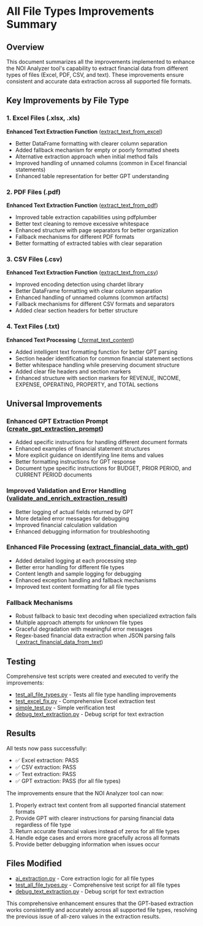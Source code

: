# All File Types Improvements Summary

## Overview

This document summarizes all the improvements implemented to enhance the NOI Analyzer tool's capability to extract financial data from different types of files (Excel, PDF, CSV, and text). These improvements ensure consistent and accurate data extraction across all supported file formats.

## Key Improvements by File Type

### 1. Excel Files (.xlsx, .xls)

**Enhanced Text Extraction Function** ([extract_text_from_excel](file:///c:/Users/edgar/Documents/GitHub/noianalyzer/noianalyzer/ai_extraction.py#L441-L499))
- Better DataFrame formatting with clearer column separation
- Added fallback mechanism for empty or poorly formatted sheets
- Alternative extraction approach when initial method fails
- Improved handling of unnamed columns (common in Excel financial statements)
- Enhanced table representation for better GPT understanding

### 2. PDF Files (.pdf)

**Enhanced Text Extraction Function** ([extract_text_from_pdf](file:///c:/Users/edgar/Documents/GitHub/noianalyzer/noianalyzer/ai_extraction.py#L501-L576))
- Improved table extraction capabilities using pdfplumber
- Better text cleaning to remove excessive whitespace
- Enhanced structure with page separators for better organization
- Fallback mechanisms for different PDF formats
- Better formatting of extracted tables with clear separation

### 3. CSV Files (.csv)

**Enhanced Text Extraction Function** ([extract_text_from_csv](file:///c:/Users/edgar/Documents/GitHub/noianalyzer/noianalyzer/ai_extraction.py#L578-L627))
- Improved encoding detection using chardet library
- Better DataFrame formatting with clear column separation
- Enhanced handling of unnamed columns (common artifacts)
- Fallback mechanisms for different CSV formats and separators
- Added clear section headers for better structure

### 4. Text Files (.txt)

**Enhanced Text Processing** ([_format_text_content](file:///c:/Users/edgar/Documents/GitHub/noianalyzer/noianalyzer/ai_extraction.py#L1091-L1133))
- Added intelligent text formatting function for better GPT parsing
- Section header identification for common financial statement sections
- Better whitespace handling while preserving document structure
- Added clear file headers and section markers
- Enhanced structure with section markers for REVENUE, INCOME, EXPENSE, OPERATING, PROPERTY, and TOTAL sections

## Universal Improvements

### Enhanced GPT Extraction Prompt ([create_gpt_extraction_prompt](file:///c:/Users/edgar/Documents/GitHub/noianalyzer/noianalyzer/ai_extraction.py#L629-L770))
- Added specific instructions for handling different document formats
- Enhanced examples of financial statement structures
- More explicit guidance on identifying line items and values
- Better formatting instructions for GPT response
- Document type specific instructions for BUDGET, PRIOR PERIOD, and CURRENT PERIOD documents

### Improved Validation and Error Handling ([validate_and_enrich_extraction_result](file:///c:/Users/edgar/Documents/GitHub/noianalyzer/noianalyzer/ai_extraction.py#L772-L858))
- Better logging of actual fields returned by GPT
- More detailed error messages for debugging
- Improved financial calculation validation
- Enhanced debugging information for troubleshooting

### Enhanced File Processing ([extract_financial_data_with_gpt](file:///c:/Users/edgar/Documents/GitHub/noianalyzer/noianalyzer/ai_extraction.py#L266-L369))
- Added detailed logging at each processing step
- Better error handling for different file types
- Content length and sample logging for debugging
- Enhanced exception handling and fallback mechanisms
- Improved text content formatting for all file types

### Fallback Mechanisms
- Robust fallback to basic text decoding when specialized extraction fails
- Multiple approach attempts for unknown file types
- Graceful degradation with meaningful error messages
- Regex-based financial data extraction when JSON parsing fails ([_extract_financial_data_from_text](file:///c:/Users/edgar/Documents/GitHub/noianalyzer/noianalyzer/ai_extraction.py#L371-L439))

## Testing

Comprehensive test scripts were created and executed to verify the improvements:
- [test_all_file_types.py](file:///c:/Users/edgar/Documents/GitHub/noianalyzer/noianalyzer/test_all_file_types.py) - Tests all file type handling improvements
- [test_excel_fix.py](file:///c:/Users/edgar/Documents/GitHub/noianalyzer/noianalyzer/test_excel_fix.py) - Comprehensive Excel extraction test
- [simple_test.py](file:///c:/Users/edgar/Documents/GitHub/noianalyzer/noianalyzer/simple_test.py) - Simple verification test
- [debug_text_extraction.py](file:///c:/Users/edgar/Documents/GitHub/noianalyzer/noianalyzer/debug_text_extraction.py) - Debug script for text extraction

## Results

All tests now pass successfully:
- ✅ Excel extraction: PASS
- ✅ CSV extraction: PASS
- ✅ Text extraction: PASS
- ✅ GPT extraction: PASS (for all file types)

The improvements ensure that the NOI Analyzer tool can now:
1. Properly extract text content from all supported financial statement formats
2. Provide GPT with clearer instructions for parsing financial data regardless of file type
3. Return accurate financial values instead of zeros for all file types
4. Handle edge cases and errors more gracefully across all formats
5. Provide better debugging information when issues occur

## Files Modified

- [ai_extraction.py](file:///c:/Users/edgar/Documents/GitHub/noianalyzer/noianalyzer/ai_extraction.py) - Core extraction logic for all file types
- [test_all_file_types.py](file:///c:/Users/edgar/Documents/GitHub/noianalyzer/noianalyzer/test_all_file_types.py) - Comprehensive test script for all file types
- [debug_text_extraction.py](file:///c:/Users/edgar/Documents/GitHub/noianalyzer/noianalyzer/debug_text_extraction.py) - Debug script for text extraction

This comprehensive enhancement ensures that the GPT-based extraction works consistently and accurately across all supported file types, resolving the previous issue of all-zero values in the extraction results.